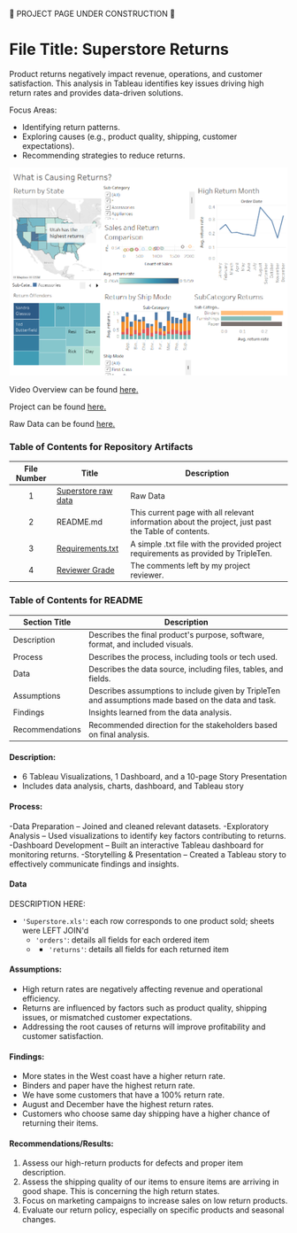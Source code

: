 🚧 PROJECT PAGE UNDER CONSTRUCTION 🚧

# File Title: Superstore Returns 

Product returns negatively impact revenue, operations, and customer satisfaction. This analysis in Tableau identifies key issues driving high return rates and provides data-driven solutions.

Focus Areas:
- Identifying return patterns.
- Exploring causes (e.g., product quality, shipping, customer expectations).
- Recommending strategies to reduce returns.


<img src="https://github.com/SakinahJ/Data_Projects_TripleTen/blob/main/Images/sprint5dashboard.png">

Video Overview can be found <a href='https://www.youtube.com/watch?v=CWi3l8SP6xs'><u>here</u>.</a>

Project can be found <a href='https://public.tableau.com/views/Sprint5ProjectEdited/Story1?:language=en-US&:sid=&:redirect=auth&:display_count=n&:origin=viz_share_link'><u>here</u>.</a>

Raw Data can be found <a href='https://docs.google.com/spreadsheets/d/12VWYzMGzCs2y1U4VyKe-Jlu0EI3dMkJPdAqE4jwFqsM/edit?usp=sharing'><u>here</u>.</a>

### Table of Contents for Repository Artifacts
| File Number | Title | Description |
| :-----------: | ----------- |----------- |
| 1 | [Superstore raw data](https://docs.google.com/spreadsheets/d/12VWYzMGzCs2y1U4VyKe-Jlu0EI3dMkJPdAqE4jwFqsM/edit?usp=sharing) | Raw Data |
| 2 | README.md | This current page with all relevant information about the project, just past the Table of contents. |
| 3 | [Requirements.txt](https://docs.google.com/document/d/1fup3fSwacoH9fDKhvmhHKg_UpLletwsS9u8RP3jPxyc/edit?usp=sharing) | A simple .txt file with the provided project requirements as provided by TripleTen. |
| 4 | [Reviewer Grade](https://github.com/SakinahJ/Data_Projects_TripleTen/blob/main/Images/reviewergradesuperstorereturn.png) | The comments left by my project reviewer. |


### Table of Contents for README
| Section Title | Description |
| ----------- |----------- |
| Description | Describes the final product's purpose, software, format, and included visuals. |
| Process | Describes the process, including tools or tech used. |
| Data | Describes the data source, including files, tables, and fields. |
| Assumptions | Describes assumptions to include given by TripleTen and assumptions made based on the data and task. |
| Findings | Insights learned from the data analysis. |
| Recommendations | Recommended direction for the stakeholders based on final analysis. |

#### Description:
- 6 Tableau Visualizations, 1 Dashboard, and a 10-page Story Presentation
- Includes data analysis, charts, dashboard, and Tableau story

#### Process:
-Data Preparation – Joined and cleaned relevant datasets.
-Exploratory Analysis – Used visualizations to identify key factors contributing to returns.
-Dashboard Development – Built an interactive Tableau dashboard for monitoring returns.
-Storytelling & Presentation – Created a Tableau story to effectively communicate findings and insights.

#### Data
DESCRIPTION HERE:
- `'Superstore.xls'`: each row corresponds to one product sold; sheets were LEFT JOIN'd
    - `'orders'`: details all fields for each ordered item
    -  - `'returns'`:  details all fields for each returned item
 

#### Assumptions:
- High return rates are negatively affecting revenue and operational efficiency.
- Returns are influenced by factors such as product quality, shipping issues, or mismatched customer expectations.
- Addressing the root causes of returns will improve profitability and customer satisfaction.


#### Findings:
- More states in the West coast have a higher return rate.
- Binders and paper have the highest return rate.
- We have some customers that have a 100% return rate.
- August and December have the highest return rates.
- Customers who choose same day shipping have a higher chance of returning their items.

#### Recommendations/Results:
1.  Assess our high-return products for defects and proper item description.
2. Assess the shipping quality of our items to ensure items are arriving in good shape. This is concerning the high return states. 
3. Focus on marketing campaigns to increase sales on low return products. 
4.  Evaluate our return policy, especially on specific products and seasonal changes. 




